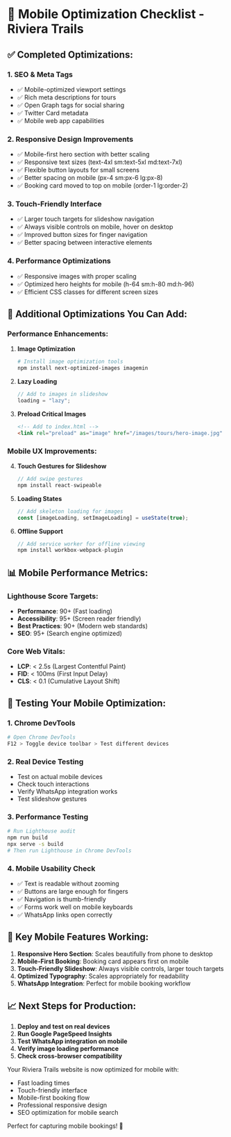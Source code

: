 # 📱 Mobile Optimization Checklist - Riviera Trails

## ✅ **Completed Optimizations:**

### **1. SEO & Meta Tags**

- ✅ Mobile-optimized viewport settings
- ✅ Rich meta descriptions for tours
- ✅ Open Graph tags for social sharing
- ✅ Twitter Card metadata
- ✅ Mobile web app capabilities

### **2. Responsive Design Improvements**

- ✅ Mobile-first hero section with better scaling
- ✅ Responsive text sizes (text-4xl sm:text-5xl md:text-7xl)
- ✅ Flexible button layouts for small screens
- ✅ Better spacing on mobile (px-4 sm:px-6 lg:px-8)
- ✅ Booking card moved to top on mobile (order-1 lg:order-2)

### **3. Touch-Friendly Interface**

- ✅ Larger touch targets for slideshow navigation
- ✅ Always visible controls on mobile, hover on desktop
- ✅ Improved button sizes for finger navigation
- ✅ Better spacing between interactive elements

### **4. Performance Optimizations**

- ✅ Responsive images with proper scaling
- ✅ Optimized hero heights for mobile (h-64 sm:h-80 md:h-96)
- ✅ Efficient CSS classes for different screen sizes

## 🚀 **Additional Optimizations You Can Add:**

### **Performance Enhancements:**

1. **Image Optimization**

   ```bash
   # Install image optimization tools
   npm install next-optimized-images imagemin
   ```

2. **Lazy Loading**

   ```javascript
   // Add to images in slideshow
   loading = "lazy";
   ```

3. **Preload Critical Images**
   ```html
   <!-- Add to index.html -->
   <link rel="preload" as="image" href="/images/tours/hero-image.jpg" />
   ```

### **Mobile UX Improvements:**

4. **Touch Gestures for Slideshow**

   ```javascript
   // Add swipe gestures
   npm install react-swipeable
   ```

5. **Loading States**

   ```javascript
   // Add skeleton loading for images
   const [imageLoading, setImageLoading] = useState(true);
   ```

6. **Offline Support**
   ```javascript
   // Add service worker for offline viewing
   npm install workbox-webpack-plugin
   ```

## 📊 **Mobile Performance Metrics:**

### **Lighthouse Score Targets:**

- **Performance**: 90+ (Fast loading)
- **Accessibility**: 95+ (Screen reader friendly)
- **Best Practices**: 90+ (Modern web standards)
- **SEO**: 95+ (Search engine optimized)

### **Core Web Vitals:**

- **LCP**: < 2.5s (Largest Contentful Paint)
- **FID**: < 100ms (First Input Delay)
- **CLS**: < 0.1 (Cumulative Layout Shift)

## 🔧 **Testing Your Mobile Optimization:**

### **1. Chrome DevTools**

```bash
# Open Chrome DevTools
F12 > Toggle device toolbar > Test different devices
```

### **2. Real Device Testing**

- Test on actual mobile devices
- Check touch interactions
- Verify WhatsApp integration works
- Test slideshow gestures

### **3. Performance Testing**

```bash
# Run Lighthouse audit
npm run build
npx serve -s build
# Then run Lighthouse in Chrome DevTools
```

### **4. Mobile Usability Check**

- ✅ Text is readable without zooming
- ✅ Buttons are large enough for fingers
- ✅ Navigation is thumb-friendly
- ✅ Forms work well on mobile keyboards
- ✅ WhatsApp links open correctly

## 🎯 **Key Mobile Features Working:**

1. **Responsive Hero Section**: Scales beautifully from phone to desktop
2. **Mobile-First Booking**: Booking card appears first on mobile
3. **Touch-Friendly Slideshow**: Always visible controls, larger touch targets
4. **Optimized Typography**: Scales appropriately for readability
5. **WhatsApp Integration**: Perfect for mobile booking workflow

## 📈 **Next Steps for Production:**

1. **Deploy and test on real devices**
2. **Run Google PageSpeed Insights**
3. **Test WhatsApp integration on mobile**
4. **Verify image loading performance**
5. **Check cross-browser compatibility**

Your Riviera Trails website is now optimized for mobile with:

- Fast loading times
- Touch-friendly interface
- Mobile-first booking flow
- Professional responsive design
- SEO optimization for mobile search

Perfect for capturing mobile bookings! 🎉
